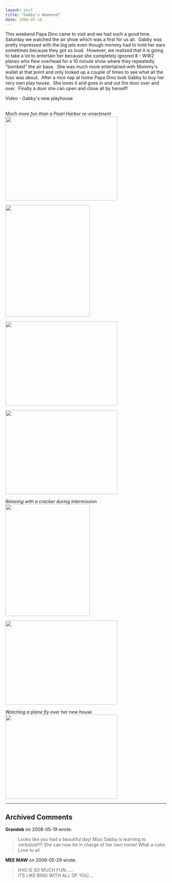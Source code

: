 ```yaml
---
layout: post
title: "Gabby's Weekend"
date: 2008-05-18
---
```


<p>This weekend Papa Dino came to visit and we had such a good time.  Saturday we watched the air show which was a first for us all.  Gabby was pretty impressed with the big jets even though mommy had to hold her ears sometimes because they got so loud.  However, we realized that it is going to take a lot to entertain her because she completely ignored 8 - WW2 planes who flew overhead for a 10 minute show where they repeatedly "bombed" the air base.  She was much more entertained with Mommy's wallet at that point and only looked up a couple of times to see what all the fuss was about.  After a nice nap at home Papa Dino took Gabby to buy her very own play house.  She loves it and goes in and out the door over and over.  Finally a door she can open and close all by herself!  </p>
<div id="Playhouse">Video - Gabby's new playhouse</div>
<script type="text/javascript"> var so = new SWFObject("http://i170.photobucket.com/player.swf?file=http://vid170.photobucket.com/albums/u252/mjpalad/P1020792.flv", "Playhouse", "430", "389", "8", "#EDEBDA"); so.write("Playhouse"); </script>
<br/>
<p><em>Much more fun than a Pearl Harbor re-enactment<br/>
</em><img height="263" alt="" src="/thepaladinos/assets/images/P1020760 (Custom).JPG " width="350"/></p>
<p><img height="350" alt="" src="/thepaladinos/assets/images/P1020749 (Custom).JPG " width="263"/></p>
<p><img height="263" alt="" src="/thepaladinos/assets/images/P1020761 (Custom).JPG " width="350"/></p>
<p><img height="263" alt="" src="/thepaladinos/assets/images/P1020754 (Custom).JPG " width="350"/></p>
<p><em>Relaxing with a cracker during intermission<br/>
</em><img height="350" alt="" src="/thepaladinos/assets/images/P1020770 (Custom).JPG " width="263"/></p>
<p><img height="263" alt="" src="/thepaladinos/assets/images/P1020782 (Custom).JPG " width="350"/></p>
<p><em>Watching a plane fly over her new house<br/>
</em><img height="263" alt="" src="/thepaladinos/assets/images/P1020790 (Custom).JPG " width="350"/></p>


---

## Archived Comments

**Grandeb** on 2008-05-19 wrote:

> Looks like you had a beautiful day!  Miss Gabby is learning to verbalize!!!!  She can now be in charge of her own home!  What a cutie.  Love to all

**MEE MAW** on 2008-05-29 wrote:

> tHIS IS SO MUCH FUN......<br>iTS LIKE BING WITH ALL OF YOU....

